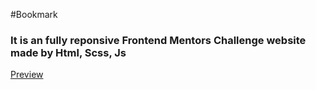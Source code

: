 #Bookmark
<h3>It is an fully reponsive Frontend Mentors Challenge website made by Html, Scss, Js</h3>
<a href="https://abdurrobr34l.github.io/Bookmark/">Preview</a>
